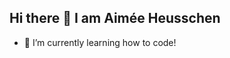 ## Hi there 👋 I am Aimée Heusschen
- 🌱 I’m currently learning how to code!

<!--
**Aimee22155/Aimee22155** is a ✨ _special_ ✨ repository because its `README.md` (this file) appears on your GitHub profile.
-->
